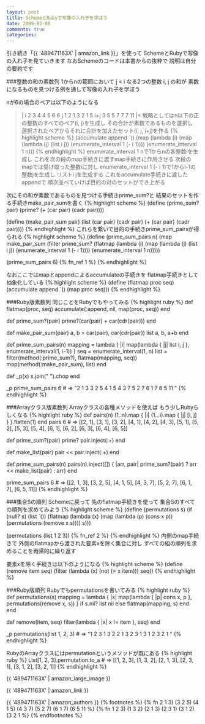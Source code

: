 ```yaml
---
layout: post
title: SchemeとRubyで写像の入れ子を学ぼう
date: 2009-02-08
comments: true
categories:
---
```



引き続き「{{ '489471163X' | amazon_link }}」を使って
SchemeとRubyで写像の入れ子を見ていきます
なおSchemeのコードは本書からの抜粋で
説明は自分の要約です

###整数の和の素数列
1からnの範囲において j < i なる2つの整数 i, j の和が
素数になるものを見つける例を通して写像の入れ子を学ぼう

nが6の場合のペアは以下のようになる
>|
 i      2  3  4  4  5  6  6
 j      1  2  1  3  2  1  5
 i+j    3  5  5  7  7  7  11
|<
戦略としてはn以下の正の整数のすべてのペア(i, j)を生成し
その合計が素数であるものを選択し
選択されたペアからそれに合計を加えたセット(i, j, i+j)を作る
{% highlight scheme %}
 (accumulate append
    `()
    (map (lambda (i)
       (map (lambda (j) (list i j))
            (enumerate_interval 1 (- i 1))))
          (enumerate_interval 1 n)))
{% endhighlight %}
enumerate_interval 1 nで1からnの各整数iを生成し
これを次の段のmap手続きに渡すmap手続きに作用させる
次段のmapでは受け取った整数iに対し
enumerate_interval 1 (- i 1)で1からi-1の整数jを生成し
リストi jを生成する
これをaccumulate手続きに渡したappendで
順次並べていけば目的の対のセットができ上がる

次にその和が素数であるものを見つける手続きprime_sum?と
結果のセットを作る手続きmake_pair_sumを書く
{% highlight scheme %}
 (define (prime_sum? pair)
    (prime? (+ (car pair) (cadr pair))))
 
    
 (define (make_pair_sum pair)
    (list (car pair) (cadr pair) (+ (car pair) (cadr pair))))
{% endhighlight %}
これらを繋いで目的の手続きprime_sum_pairsが得られる
{% highlight scheme %}
 (define (prime_sum_pairs n)
    (map make_pair_sum
       (filter prime_sum?
          (flatmap
             (lambda (i)
                (map (lambda (j) (list i j))
                   (enumerate_interval 1 (- i 1))))
             (enumerate_interval 1 n)))))
 
 (prime_sum_pairs 6)
 {% fn_ref 1 %}
{% endhighlight %}

なおここではmapとappendによるaccumulateの手続きを
flatmap手続きとして抽象化している
{% highlight scheme %}
 (define (flatmap proc seq)
    (accumulate append `() (map proc seq)))
{% endhighlight %}

###Ruby版素数列
同じことをRubyでもやってみる
{% highlight ruby %}
 def flatmap(proc, seq)
   accumulate(:append, nil, map(proc, seq))
 end
 
 def prime_sum?(pair)
   prime?(car(pair) + car(cdr(pair)))
 end
 
 def make_pair_sum(pair)
   a, b = car(pair), car(cdr(pair))
   list a, b, a+b
 end
 
 def prime_sum_pairs(n)
   mapping = lambda { |i| map(lambda { |j| list i, j }, enumerate_interval(1, i-1)) }
   seq = enumerate_interval(1, n)
   list = filter(method(:prime_sum?), flatmap(mapping, seq))
   map(method(:make_pair_sum), list)
 end
 
 def _p(x)
   x.join(" ").chop
 end
 
 _p prime_sum_pairs 6 # => "2 1 3  3 2 5  4 1 5  4 3 7  5 2 7  6 1 7  6 5 11 "
{% endhighlight %}

###Arrayクラス版素数列
Arrayクラスの各種メソッドを使えば
もう少しRubyらしくなる
{% highlight ruby %}
 def pairs(n)
   (1..n).map { |i| (1...i).map { |j| [i, j] } }.flatten(1)
 end
 pairs 6 # => [[2, 1], [3, 1], [3, 2], [4, 1], [4, 2], [4, 3], [5, 1], [5, 2], [5, 3], [5, 4], [6, 1], [6, 2], [6, 3], [6, 4], [6, 5]]
 
 def prime_sum?(pair)
   prime? pair.inject(:+)
 end
 
 def make_list(pair)
   pair << pair.inject(:+)
 end
 
 def prime_sum_pairs(n)
   pairs(n).inject([]) { |arr, pair| prime_sum?(pair) ? arr << make_list(pair) : arr}
 end
 
 prime_sum_pairs 6 # => [[2, 1, 3], [3, 2, 5], [4, 1, 5], [4, 3, 7], [5, 2, 7], [6, 1, 7], [6, 5, 11]]
{% endhighlight %}

###集合Sの順列
Schemeに戻って
先のflatmap手続きを使って
集合Sのすべての順列を求めてみよう
{% highlight scheme %}
 (define (permutations s)
    (if (null? s)
       (list `())
       (flatmap (lambda (x)
                (map (lambda (p) (cons x p))
                    (permutations (remove x s))))
              s)))
 
 (permutations (list 1 2 3))
 {% fn_ref 2 %}
{% endhighlight %}
内側のmap手続きで
外側のflatmapから渡された要素xを除く集合に対し
すべての組の順列を求めることを再帰的に繰り返す

要素xを除く手続きは以下のようになる
{% highlight scheme %}
 (define (remove item seq)
    (filter (lambda (x) (not (= x item)))
       seq))
{% endhighlight %}

###Ruby版順列
Rubyでもpermutationsを書いてみる
{% highlight ruby %}
 def permutations(s)
   mapping = lambda { |x| map(lambda { |p| cons x, p }, permutations(remove x, s)) }
   if s.nil?
     list nil
   else
     flatmap(mapping, s)
   end
 end
 
 def remove(item, seq)
   filter(lambda { |x| x != item }, seq)
 end
 
 _p permutations(list 1, 2, 3) # => "1 2 3  1 3 2  2 1 3  2 3 1  3 1 2  3 2 1 "
{% endhighlight %}

RubyのArrayクラスにはpermutationというメソッドが既にある
{% highlight ruby %}
 List[1, 2, 3].permutation.to_a # => [[1, 2, 3], [1, 3, 2], [2, 1, 3], [2, 3, 1], [3, 1, 2], [3, 2, 1]]
{% endhighlight %}

{{ '489471163X' | amazon_large_image }}

{{ '489471163X' | amazon_link }}

{{ '489471163X' | amazon_authors }}
{% footnotes %}
   {% fn 2 1 3) (3 2 5) (4 1 5) (4 3 7) (5 2 7) (6 1 7) (6 5 11 %}
   {% fn 1 2 3) (1 3 2) (2 1 3) (2 3 1) (3 1 2) (3 2 1 %}
{% endfootnotes %}
